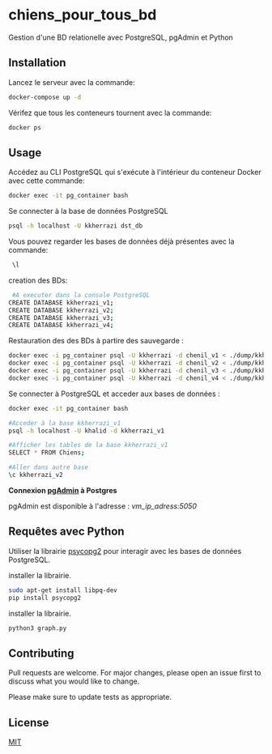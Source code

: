 # chiens_pour_tous_bd

Gestion d'une BD relationelle avec PostgreSQL, pgAdmin et Python

## Installation

Lancez le serveur avec la commande:

```bash
docker-compose up -d
```
Vérifez que tous les conteneurs tournent avec la commande:

```bash
docker ps
```

## Usage

Accédez au CLI PostgreSQL qui s'exécute à l'intérieur du conteneur Docker avec cette commande:

```bash
docker exec -it pg_container bash
```
Se connecter à la base de données PostgreSQL

```bash
psql -h localhost -U kkherrazi dst_db
```

Vous pouvez regarder les bases de données déjà présentes avec la commande:

```bash
 \l
```

creation des BDs:

```bash
 #A executer dans la console PostgreSQL
CREATE DATABASE kkherrazi_v1;
CREATE DATABASE kkherrazi_v2;
CREATE DATABASE kkherrazi_v3;
CREATE DATABASE kkherrazi_v4;
```

Restauration des des BDs à partire des sauvegarde :

```bash
docker exec -i pg_container psql -U kkherrazi -d chenil_v1 < ./dump/kkherrazi_v1.sql
docker exec -i pg_container psql -U kkherrazi -d chenil_v2 < ./dump/kkherrazi_v2.sql
docker exec -i pg_container psql -U kkherrazi -d chenil_v3 < ./dump/kkherrazi_v3.sql
docker exec -i pg_container psql -U kkherrazi -d chenil_v4 < ./dump/kkherrazi_v4.sql
```
 
Se connecter à PostgreSQL et acceder aux bases de données :

```bash
docker exec -it pg_container bash

#Acceder à la base kkherrazi_v1
psql -h localhost -U khalid -d kkherrazi_v1

#Afficher les tables de la base kkherrazi_v1
SELECT * FROM Chiens;

#Aller dans autre base 
\c kkherrazi_v2
```

**Connexion [pgAdmin](http://pgadmin.org/) à Postgres**

pgAdmin est disponible à l'adresse : _vm_ip_adress:5050_


## Requêtes avec Python

Utiliser la librairie [psycopg2](https://pypi.org/project/psycopg2/) pour interagir avec les bases de données PostgreSQL.

installer la librairie.
```bash
sudo apt-get install libpq-dev
pip install psycopg2
```
 
installer la librairie.
```bash
python3 graph.py 
```

 
## Contributing

Pull requests are welcome. For major changes, please open an issue first
to discuss what you would like to change.

Please make sure to update tests as appropriate.

## License

[MIT](https://choosealicense.com/licenses/mit/)